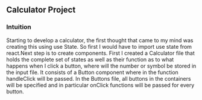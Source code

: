 ## Calculator Project

### Intuition 

Starting to develop a calculator, the first thought that came to my mind was creating this using use State. So first I would have to import use state from react.Next step is to create components. First I created a Calculator file that holds the complete set of states as well as their function as to what happens when I click a button, where will the number or symbol be stored in the input file. It consists of a Button component where in the function handleClick will be passed. In the Buttons file, all buttons in the containers will be specified and in particular onClick functions will be passed for every button. 

